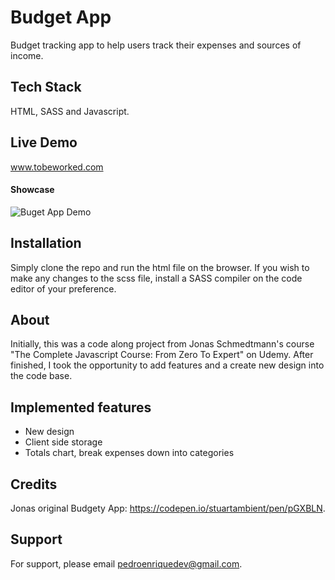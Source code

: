 # Budget App

Budget tracking app to help users track their expenses and sources of income.

## Tech Stack

HTML, SASS and Javascript.

## Live Demo

www.tobeworked.com

#### Showcase

![Buget App Demo](demo/budgetapp.gif)

## Installation

Simply clone the repo and run the html file on the browser. If you wish to make any changes to the scss file, install a SASS compiler on the code editor of your preference.

## About

Initially, this was a code along project from Jonas Schmedtmann's course "The Complete Javascript Course: From Zero To Expert" on Udemy. After finished, I took the opportunity to add features and a create new design into the code base.

## Implemented features

- New design
- Client side storage
- Totals chart, break expenses down into categories

## Credits

Jonas original Budgety App: https://codepen.io/stuartambient/pen/pGXBLN.

## Support

For support, please email pedroenriquedev@gmail.com.
